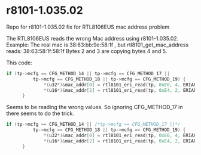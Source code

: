 # r8101-1.035.02
Repo for r8101-1.035.02 fix for RTL8106EUS mac address problem

The RTL8106EUS reads the wrong Mac address using r8101-1.035.02.
Example: The real mac is 38:63:bb:9e:58:1f , but rtl8101_get_mac_address reads: 38:63:58:1f:58:1f
Bytes 2 and 3 are copying bytes 4 and 5.

This code:
```C
if (tp->mcfg == CFG_METHOD_14 || tp->mcfg == CFG_METHOD_17 ||
          tp->mcfg == CFG_METHOD_18 || tp->mcfg == CFG_METHOD_19) {
              *(u32*)&mac_addr[0] = rtl8101_eri_read(tp, 0xE0, 4, ERIAR_ExGMAC);
              *(u16*)&mac_addr[2] = rtl8101_eri_read(tp, 0xE4, 2, ERIAR_ExGMAC);
      } 
```
Seems to be reading the wrong values.
So ignoring CFG_METHOD_17 in there seems to do the trick.
```C
if (tp->mcfg == CFG_METHOD_14 || /*tp->mcfg == CFG_METHOD_17 ||*/
          tp->mcfg == CFG_METHOD_18 || tp->mcfg == CFG_METHOD_19) {
              *(u32*)&mac_addr[0] = rtl8101_eri_read(tp, 0xE0, 4, ERIAR_ExGMAC);
              *(u16*)&mac_addr[2] = rtl8101_eri_read(tp, 0xE4, 2, ERIAR_ExGMAC);
      } 
```
